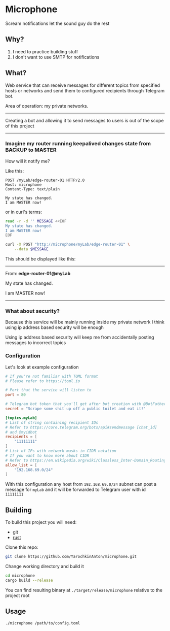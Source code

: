 # Microphone

Scream notifications let the sound guy do the rest

## Why?

1) I need to practice building stuff
2) I don't want to use SMTP for notifications

## What?

Web service that can receive messages for different topics from specified hosts or networks
and send them to configured recipients through Telegram bot.

Area of operation: my private networks.

---

Creating a bot and allowing it to send messages to users is out of the scope of this project

---

### Imagine my router running keepalived changes state from BACKUP to MASTER

How will it notify me?

Like this:

``` http
POST /myLab/edge-router-01 HTTP/2.0
Host: microphone
Content-Type: text/plain

My state has changed.
I am MASTER now!
```

or in curl's terms:

```bash
read -r -d '' MESSAGE <<EOF
My state has changed.
I am MASTER now!
EOF

curl -X POST "http://microphone/myLab/edge-router-01" \
    --data $MESSAGE
```

This should be displayed like this:

---

From: **edge-router-01@myLab**

My state has changed.

I am MASTER now!

---

### What about security?

Because this service will be mainly running inside my private network I think using ip address
based security will be enough

Using ip address based security will keep me from accidentally posting messages to incorrect
topics

### Configuration

Let's look at example configuration

``` toml
# If you're not familiar with TOML format
# Please refer to https://toml.io

# Port that the service will listen to
port = 80

# Telegram bot token that you'll get after bot creation with @BotFather
secret = "Scrape some shit up off a public toilet and eat it!"

[topics.myLab]
# List of string containing recipient IDs
# Refer to https://core.telegram.org/bots/api#sendmessage [chat_id]
# and @myidbot
recipients = [
    "11111111"
]
# List of IPs with network masks in CIDR notation
# If you want to know more about CIDR
# Refer to https://en.wikipedia.org/wiki/Classless_Inter-Domain_Routing
allow_list = [
    "192.168.69.0/24"
]
```

With this configuration any host from `192.168.69.0/24` subnet can post a message for `myLab`
and it will be forwarded to Telegram user with id `11111111`

## Building

To build this project you will need:

- git
- [rust](https://rustup.rs/)

Clone this repo:

```sh
git clone https://github.com/YarochkinAnton/microphone.git
```

Change working directory and build it

```sh
cd microphone
cargo build --release
```

You can find resulting binary at `./target/release/microphone` relative to the project root

## Usage

```sh
./microphone /path/to/config.toml
```